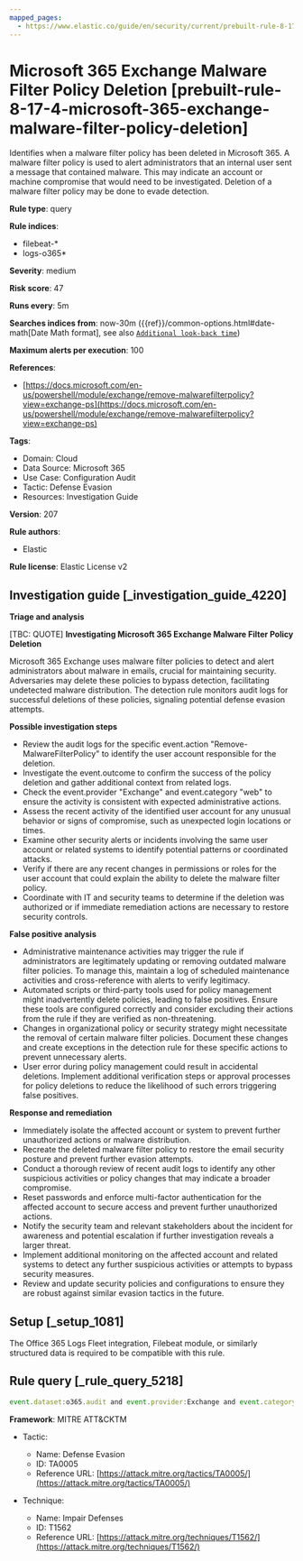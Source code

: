 ```yaml
---
mapped_pages:
  - https://www.elastic.co/guide/en/security/current/prebuilt-rule-8-17-4-microsoft-365-exchange-malware-filter-policy-deletion.html
---
```


# Microsoft 365 Exchange Malware Filter Policy Deletion [prebuilt-rule-8-17-4-microsoft-365-exchange-malware-filter-policy-deletion]

Identifies when a malware filter policy has been deleted in Microsoft 365. A malware filter policy is used to alert administrators that an internal user sent a message that contained malware. This may indicate an account or machine compromise that would need to be investigated. Deletion of a malware filter policy may be done to evade detection.

**Rule type**: query

**Rule indices**:

* filebeat-*
* logs-o365*

**Severity**: medium

**Risk score**: 47

**Runs every**: 5m

**Searches indices from**: now-30m ({{ref}}/common-options.html#date-math[Date Math format], see also [`Additional look-back time`](docs-content://solutions/security/detect-and-alert/create-detection-rule.md#rule-schedule))

**Maximum alerts per execution**: 100

**References**:

* [https://docs.microsoft.com/en-us/powershell/module/exchange/remove-malwarefilterpolicy?view=exchange-ps](https://docs.microsoft.com/en-us/powershell/module/exchange/remove-malwarefilterpolicy?view=exchange-ps)

**Tags**:

* Domain: Cloud
* Data Source: Microsoft 365
* Use Case: Configuration Audit
* Tactic: Defense Evasion
* Resources: Investigation Guide

**Version**: 207

**Rule authors**:

* Elastic

**Rule license**: Elastic License v2

## Investigation guide [_investigation_guide_4220]

**Triage and analysis**

[TBC: QUOTE]
**Investigating Microsoft 365 Exchange Malware Filter Policy Deletion**

Microsoft 365 Exchange uses malware filter policies to detect and alert administrators about malware in emails, crucial for maintaining security. Adversaries may delete these policies to bypass detection, facilitating undetected malware distribution. The detection rule monitors audit logs for successful deletions of these policies, signaling potential defense evasion attempts.

**Possible investigation steps**

* Review the audit logs for the specific event.action "Remove-MalwareFilterPolicy" to identify the user account responsible for the deletion.
* Investigate the event.outcome to confirm the success of the policy deletion and gather additional context from related logs.
* Check the event.provider "Exchange" and event.category "web" to ensure the activity is consistent with expected administrative actions.
* Assess the recent activity of the identified user account for any unusual behavior or signs of compromise, such as unexpected login locations or times.
* Examine other security alerts or incidents involving the same user account or related systems to identify potential patterns or coordinated attacks.
* Verify if there are any recent changes in permissions or roles for the user account that could explain the ability to delete the malware filter policy.
* Coordinate with IT and security teams to determine if the deletion was authorized or if immediate remediation actions are necessary to restore security controls.

**False positive analysis**

* Administrative maintenance activities may trigger the rule if administrators are legitimately updating or removing outdated malware filter policies. To manage this, maintain a log of scheduled maintenance activities and cross-reference with alerts to verify legitimacy.
* Automated scripts or third-party tools used for policy management might inadvertently delete policies, leading to false positives. Ensure these tools are configured correctly and consider excluding their actions from the rule if they are verified as non-threatening.
* Changes in organizational policy or security strategy might necessitate the removal of certain malware filter policies. Document these changes and create exceptions in the detection rule for these specific actions to prevent unnecessary alerts.
* User error during policy management could result in accidental deletions. Implement additional verification steps or approval processes for policy deletions to reduce the likelihood of such errors triggering false positives.

**Response and remediation**

* Immediately isolate the affected account or system to prevent further unauthorized actions or malware distribution.
* Recreate the deleted malware filter policy to restore the email security posture and prevent further evasion attempts.
* Conduct a thorough review of recent audit logs to identify any other suspicious activities or policy changes that may indicate a broader compromise.
* Reset passwords and enforce multi-factor authentication for the affected account to secure access and prevent further unauthorized actions.
* Notify the security team and relevant stakeholders about the incident for awareness and potential escalation if further investigation reveals a larger threat.
* Implement additional monitoring on the affected account and related systems to detect any further suspicious activities or attempts to bypass security measures.
* Review and update security policies and configurations to ensure they are robust against similar evasion tactics in the future.


## Setup [_setup_1081]

The Office 365 Logs Fleet integration, Filebeat module, or similarly structured data is required to be compatible with this rule.


## Rule query [_rule_query_5218]

```js
event.dataset:o365.audit and event.provider:Exchange and event.category:web and event.action:"Remove-MalwareFilterPolicy" and event.outcome:success
```

**Framework**: MITRE ATT&CKTM

* Tactic:

    * Name: Defense Evasion
    * ID: TA0005
    * Reference URL: [https://attack.mitre.org/tactics/TA0005/](https://attack.mitre.org/tactics/TA0005/)

* Technique:

    * Name: Impair Defenses
    * ID: T1562
    * Reference URL: [https://attack.mitre.org/techniques/T1562/](https://attack.mitre.org/techniques/T1562/)



